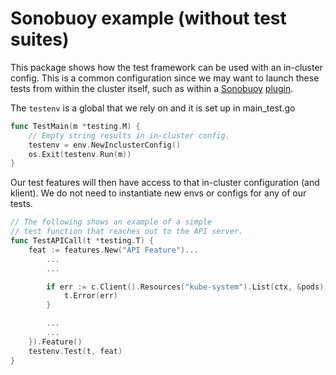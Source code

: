 # Sonobuoy example (without test suites)

This package shows how the test framework can be used with an in-cluster config. This is a common
configuration since we may want to launch these tests from within the cluster itself, such as within
a [Sonobuoy][sonobuoy] [plugin][sonobuoy-plugins].

The `testenv` is a global that we rely on and it is set up in main_test.go
```go
func TestMain(m *testing.M) {
    // Empty string results in in-cluster config.
    testenv = env.NewInclusterConfig()
    os.Exit(testenv.Run(m))
}
```

Our test features will then have access to that in-cluster configuration (and klient). We do not need to instantiate new
envs or configs for any of our tests.
```go
// The following shows an example of a simple
// test function that reaches out to the API server.
func TestAPICall(t *testing.T) {
    feat := features.New("API Feature")...
        ...
        ...

        if err := c.Client().Resources("kube-system").List(ctx, &pods); err != nil {
            t.Error(err)
        }

        ...
        ...
    }).Feature()
    testenv.Test(t, feat)
}
```

[sonobuoy]: https://www.github.com/vmware-tanzu/sonobuoy
[sonobuoy-plugins]: https://www.github.com/vmware-tanzu/sonobuoy-plugins